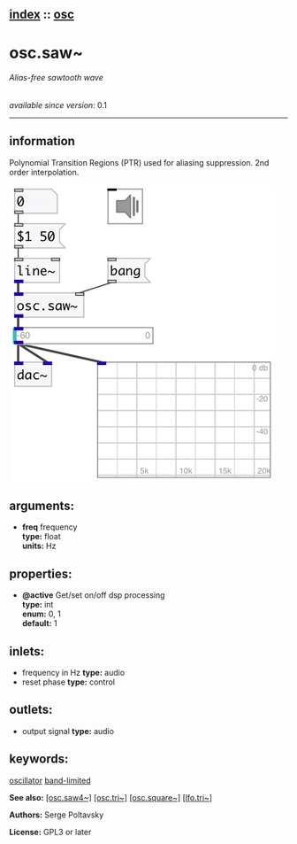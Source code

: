 [index](index.html) :: [osc](category_osc.html)
---

# osc.saw~

###### Alias-free sawtooth wave

*available since version:* 0.1

---


## information
Polynomial Transition Regions (PTR) used for aliasing suppression. 2nd order
            interpolation.



[![example](../examples/img/osc.saw~.jpg)](../examples/pd/osc.saw~.pd)



## arguments:

* **freq**
frequency<br>
__type:__ float<br>
__units:__ Hz<br>





## properties:

* **@active** 
Get/set on/off dsp processing<br>
__type:__ int<br>
__enum:__ 0, 1<br>
__default:__ 1<br>



## inlets:

* frequency in Hz 
__type:__ audio<br>
* reset phase 
__type:__ control<br>



## outlets:

* output signal
__type:__ audio<br>



## keywords:

[oscillator](keywords/oscillator.html)
[band-limited](keywords/band-limited.html)



**See also:**
[\[osc.saw4~\]](osc.saw4~.html)
[\[osc.tri~\]](osc.tri~.html)
[\[osc.square~\]](osc.square~.html)
[\[lfo.tri~\]](lfo.tri~.html)




**Authors:** Serge Poltavsky




**License:** GPL3 or later





